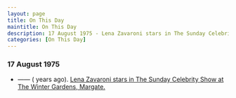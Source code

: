 ```yaml
---
layout: page
title: On This Day
maintitle: On This Day
description: 17 August 1975 - Lena Zavaroni stars in The Sunday Celebrity Show at The Winter Gardens, Margate.
categories: [On This Day]
---
```


### 17 August 1975
* —— (<span id="age1"></span> years ago). [Lena Zavaroni stars in The Sunday Celebrity Show at The Winter Gardens, Margate.](/theatre/1975/08/17/The-Sunday-Celebrity-Show.html)

<!-- Script for calculating number of years ago -->
<script>
var dob = '19750817';
var year = Number(dob.substr(0, 4));
var month = Number(dob.substr(4, 2)) - 1;
var day = Number(dob.substr(6, 2));
var today = new Date();
var age1 = today.getFullYear() - year;
if (today.getMonth() < month || (today.getMonth() == month && today.getDate() < day)) {
age1--;
}
document.getElementById("age1").innerHTML=age1;
</script>

